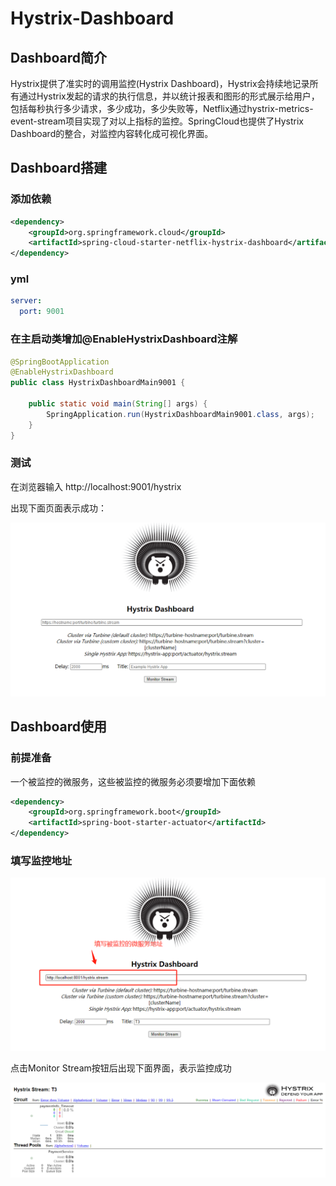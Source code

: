 # Hystrix-Dashboard

## Dashboard简介

Hystrix提供了准实时的调用监控(Hystrix Dashboard)，Hystrix会持续地记录所有通过Hystrix发起的请求的执行信息，并以统计报表和图形的形式展示给用户，包括每秒执行多少请求，多少成功，多少失败等，Netflix通过hystrix-metrics-event-stream项目实现了对以上指标的监控。SpringCloud也提供了Hystrix Dashboard的整合，对监控内容转化成可视化界面。



## Dashboard搭建

### 添加依赖

```xml
<dependency>
    <groupId>org.springframework.cloud</groupId>
    <artifactId>spring-cloud-starter-netflix-hystrix-dashboard</artifactId>
</dependency>
```



### yml

```yml
server:
  port: 9001
```



### 在主启动类增加@EnableHystrixDashboard注解

```java
@SpringBootApplication
@EnableHystrixDashboard
public class HystrixDashboardMain9001 {

    public static void main(String[] args) {
        SpringApplication.run(HystrixDashboardMain9001.class, args);
    }
}
```



### 测试

在浏览器输入 http://localhost:9001/hystrix

出现下面页面表示成功：

![](./img/image-20201226001429213.png)



## Dashboard使用

### 前提准备

一个被监控的微服务，这些被监控的微服务必须要增加下面依赖

```xml
<dependency>
    <groupId>org.springframework.boot</groupId>
    <artifactId>spring-boot-starter-actuator</artifactId>
</dependency>
```



### 填写监控地址

![](./img/image-20201226010827400.png)



点击Monitor Stream按钮后出现下面界面，表示监控成功

![](./img/image-20201226010947047.png)